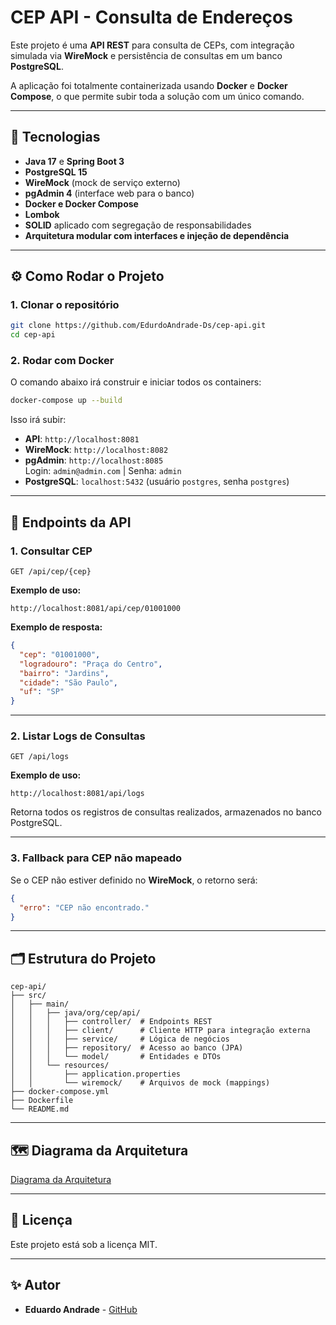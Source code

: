 
# CEP API - Consulta de Endereços

Este projeto é uma **API REST** para consulta de CEPs, com integração simulada via **WireMock** e persistência de consultas em um banco **PostgreSQL**.

A aplicação foi totalmente containerizada usando **Docker** e **Docker Compose**, o que permite subir toda a solução com um único comando.

---

## 🚀 Tecnologias

- **Java 17** e **Spring Boot 3**
- **PostgreSQL 15**
- **WireMock** (mock de serviço externo)
- **pgAdmin 4** (interface web para o banco)
- **Docker e Docker Compose**
- **Lombok**
- **SOLID** aplicado com segregação de responsabilidades
- **Arquitetura modular com interfaces e injeção de dependência**

---

## ⚙️ Como Rodar o Projeto

### **1. Clonar o repositório**
```bash
git clone https://github.com/EdurdoAndrade-Ds/cep-api.git
cd cep-api
```

### **2. Rodar com Docker**
O comando abaixo irá construir e iniciar todos os containers:
```bash
docker-compose up --build
```

Isso irá subir:
- **API**: `http://localhost:8081`
- **WireMock**: `http://localhost:8082`
- **pgAdmin**: `http://localhost:8085`  
  Login: `admin@admin.com` | Senha: `admin`
- **PostgreSQL**: `localhost:5432` (usuário `postgres`, senha `postgres`)

---

## 🔗 Endpoints da API

### **1. Consultar CEP**
```http
GET /api/cep/{cep}
```
**Exemplo de uso:**
```
http://localhost:8081/api/cep/01001000
```
**Exemplo de resposta:**
```json
{
  "cep": "01001000",
  "logradouro": "Praça do Centro",
  "bairro": "Jardins",
  "cidade": "São Paulo",
  "uf": "SP"
}
```

---

### **2. Listar Logs de Consultas**
```http
GET /api/logs
```
**Exemplo de uso:**
```
http://localhost:8081/api/logs
```
Retorna todos os registros de consultas realizados, armazenados no banco PostgreSQL.

---

### **3. Fallback para CEP não mapeado**
Se o CEP não estiver definido no **WireMock**, o retorno será:
```json
{
  "erro": "CEP não encontrado."
}
```

---

## 🗂️ Estrutura do Projeto
```text
cep-api/
├── src/
│   ├── main/
│   │   ├── java/org/cep/api/
│   │   │   ├── controller/  # Endpoints REST
│   │   │   ├── client/      # Cliente HTTP para integração externa
│   │   │   ├── service/     # Lógica de negócios
│   │   │   ├── repository/  # Acesso ao banco (JPA)
│   │   │   └── model/       # Entidades e DTOs
│   │   └── resources/
│   │       ├── application.properties
│   │       └── wiremock/    # Arquivos de mock (mappings)
├── docker-compose.yml
├── Dockerfile
└── README.md
```
---

## 🗺️ Diagrama da Arquitetura

[Diagrama da Arquitetura](./docs/diagrama-spring-solid.png)


---

## 📜 Licença

Este projeto está sob a licença MIT.

---

## ✨ Autor
- **Eduardo Andrade** - [GitHub](https://github.com/EdurdoAndrade-Ds)

